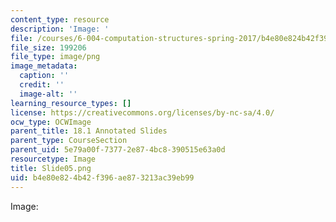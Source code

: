```yaml
---
content_type: resource
description: 'Image: '
file: /courses/6-004-computation-structures-spring-2017/b4e80e824b42f396ae873213ac39eb99_Slide05.png
file_size: 199206
file_type: image/png
image_metadata:
  caption: ''
  credit: ''
  image-alt: ''
learning_resource_types: []
license: https://creativecommons.org/licenses/by-nc-sa/4.0/
ocw_type: OCWImage
parent_title: 18.1 Annotated Slides
parent_type: CourseSection
parent_uid: 5e79a00f-7377-2e87-4bc8-390515e63a0d
resourcetype: Image
title: Slide05.png
uid: b4e80e82-4b42-f396-ae87-3213ac39eb99
---
```

Image: 